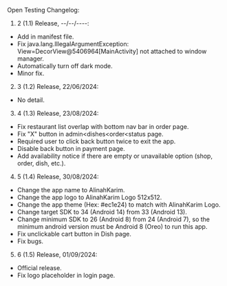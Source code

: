 Open Testing Changelog:

1) 2 (1.1) Release, --/--/----:
- Add <uses-permission android:name="com.google.android.gms.permission.AD_ID"/> in manifest file.
- Fix 
java.lang.IllegalArgumentException: View=DecorView@5406964[MainActivity] not attached to window manager.
- Automatically turn off dark mode.
- Minor fix.

2) 3 (1.2) Release, 22/06/2024:
- No detail.

3) 4 (1.3) Release, 23/08/2024:
- Fix restaurant list overlap with bottom nav bar in order page.
- Fix "X" button in admin<dishes<order<status page.
- Required user to click back button twice to exit the app.
- Disable back button in payment page.
- Add availability notice if there are empty or unavailable option (shop, order, dish, etc.).

4) 5 (1.4) Release, 30/08/2024:
- Change the app name to AlinahKarim.
- Change the app logo to AlinahKarim Logo 512x512.
- Change the app theme (Hex: #ec1e24) to match with AlinahKarim Logo.
- Change target SDK to 34 (Android 14) from 33 (Android 13).
- Change minimum SDK to 26 (Android 8) from 24 (Android 7), so the minimum android version must be Android 8 (Oreo) to run this app.
- Fix unclickable cart button in Dish page.
- Fix bugs.

5) 6 (1.5) Release, 01/09/2024:
- Official release.
- Fix logo placeholder in login page.
